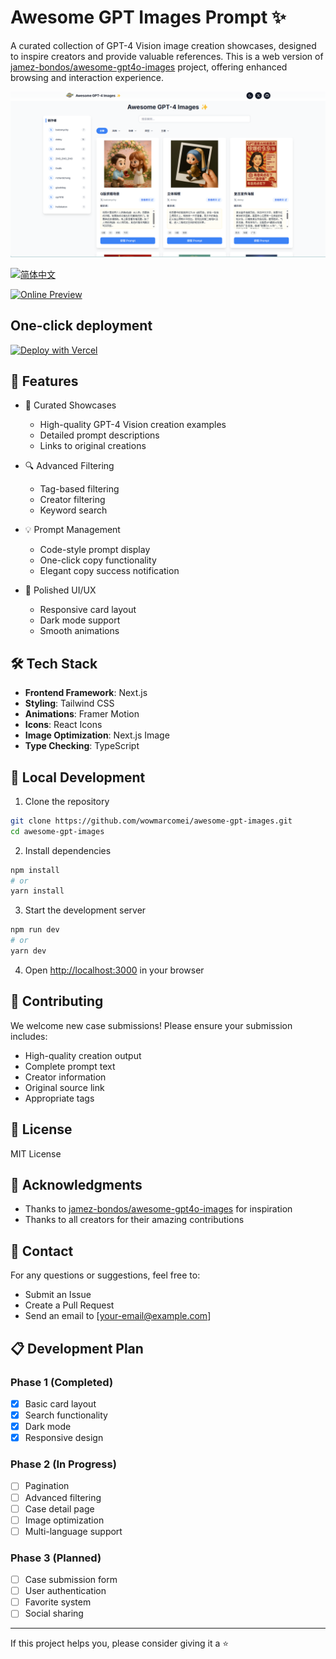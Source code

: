 # Awesome GPT Images Prompt ✨

A curated collection of GPT-4 Vision image creation showcases, designed to inspire creators and provide valuable references. This is a web version of [jamez-bondos/awesome-gpt4o-images](https://github.com/jamez-bondos/awesome-gpt4o-images) project, offering enhanced browsing and interaction experience.

![demo](https://raw.githubusercontent.com/wowmarcomei/awesome-gpt-images/main/media/home-demo.png)

[![简体中文](https://img.shields.io/badge/简体中文-查看-blue)](README.md)

[![Online Preview](https://img.shields.io/badge/预览-awesome--gpt--images-green)](https://awesome-gpt-images.com)

## One-click deployment

[![Deploy with Vercel](https://vercel.com/button)](https://vercel.com/new/clone?repository-url=https%3A%2F%2Fgithub.com%2Fwowmarcomei%2Fawesome-gpt-images)

## 🌟 Features

- 📸 Curated Showcases
  - High-quality GPT-4 Vision creation examples
  - Detailed prompt descriptions
  - Links to original creations

- 🔍 Advanced Filtering
  - Tag-based filtering
  - Creator filtering
  - Keyword search

- 💡 Prompt Management
  - Code-style prompt display
  - One-click copy functionality
  - Elegant copy success notification

- 🎨 Polished UI/UX
  - Responsive card layout
  - Dark mode support
  - Smooth animations

## 🛠️ Tech Stack

- **Frontend Framework**: Next.js
- **Styling**: Tailwind CSS
- **Animations**: Framer Motion
- **Icons**: React Icons
- **Image Optimization**: Next.js Image
- **Type Checking**: TypeScript

## 🚀 Local Development

1. Clone the repository
```bash
git clone https://github.com/wowmarcomei/awesome-gpt-images.git
cd awesome-gpt-images
```

2. Install dependencies
```bash
npm install
# or
yarn install
```

3. Start the development server
```bash
npm run dev
# or
yarn dev
```

4. Open [http://localhost:3000](http://localhost:3000) in your browser

## 🤝 Contributing

We welcome new case submissions! Please ensure your submission includes:

- High-quality creation output
- Complete prompt text
- Creator information
- Original source link
- Appropriate tags

## 📝 License

MIT License

## 💖 Acknowledgments

- Thanks to [jamez-bondos/awesome-gpt4o-images](https://github.com/jamez-bondos/awesome-gpt4o-images) for inspiration
- Thanks to all creators for their amazing contributions

## 📮 Contact

For any questions or suggestions, feel free to:

- Submit an Issue
- Create a Pull Request
- Send an email to [your-email@example.com]

## 📋 Development Plan

### Phase 1 (Completed)
- [x] Basic card layout
- [x] Search functionality
- [x] Dark mode
- [x] Responsive design

### Phase 2 (In Progress)
- [ ] Pagination
- [ ] Advanced filtering
- [ ] Case detail page
- [ ] Image optimization
- [ ] Multi-language support

### Phase 3 (Planned)
- [ ] Case submission form
- [ ] User authentication
- [ ] Favorite system
- [ ] Social sharing

---

If this project helps you, please consider giving it a ⭐️ 